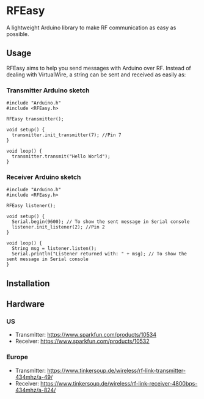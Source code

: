 # RFEasy
A lightweight Arduino library to make RF communication as easy as possible.

## Usage
RFEasy aims to help you send messages with Arduino over RF. Instead of dealing with VirtualWire, a string can be sent and received as easily as:

### Transmitter Arduino sketch

    #include "Arduino.h"
    #include <RFEasy.h>

    RFEasy transmitter();

    void setup() {
      transmitter.init_transmitter(7); //Pin 7
    }

    void loop() {
      transmitter.transmit("Hello World");
    }

### Receiver Arduino sketch

    #include "Arduino.h"
    #include <RFEasy.h>

    RFEasy listener();

    void setup() {
      Serial.begin(9600); // To show the sent message in Serial console
      listener.init_listener(2); //Pin 2
    }

    void loop() {
      String msg = listener.listen();
      Serial.println("Listener returned with: " + msg); // To show the sent message in Serial console
    }

## Installation


## Hardware
### US
- Transmitter: https://www.sparkfun.com/products/10534
- Receiver: https://www.sparkfun.com/products/10532


### Europe
- Transmitter: https://www.tinkersoup.de/wireless/rf-link-transmitter-434mhz/a-49/
- Receiver: https://www.tinkersoup.de/wireless/rf-link-receiver-4800bps-434mhz/a-824/
